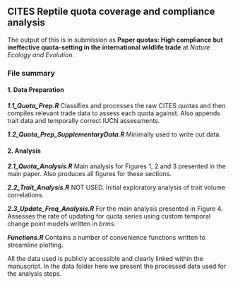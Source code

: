 ## CITES Reptile quota coverage and compliance analysis

The output of this is in submission as **Paper quotas:  High compliance but ineffective quota-setting in the international wildlife trade** at *Nature Ecology and Evolution*.

### File summary

#### 1. Data Preparation 

***1.1_Quota_Prep.R*** Classifies and processes the raw CITES quotas and then compiles relevant trade data to assess each quota against. Also appends trait data and temporally correct IUCN assessments.

***1.2_Quota_Prep_SupplementaryData.R*** Minimally used to write out data.


#### 2. Analysis

***2.1_Quota_Analysis.R*** Main analysis for Figures 1, 2 and 3 presented in the main paper. Also produces all figures for these sections.

***2.2_Trait_Analysis.R*** NOT USED. Initial exploratory analysis of trait volume correlations.

***2.3_Update_Freq_Analysis.R*** For the main analysis presented in Figure 4. Assesses the rate of updating for quota series using custom temporal change point models written in *brms*.

***Functions.R*** Contains a number of convenience functions written to streamline plotting.

All the data used is publicly accessible and clearly linked within the manuscript. In the data folder here we present the processed data used for the analysis steps.